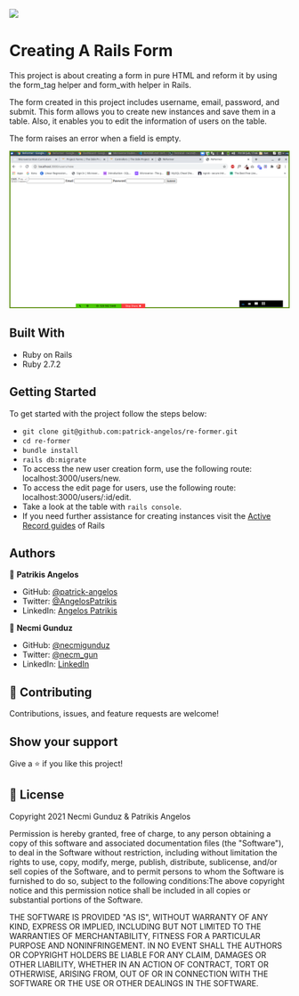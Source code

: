 ![](https://img.shields.io/badge/Microverse-blueviolet)

# Creating A Rails Form

This project is about creating a form in pure HTML and reform it by using the form_tag helper and form_with helper in Rails.

The form created in this project includes username, email, password, and submit. This form allows you to create new instances and save them in a table. Also, it enables you to edit the information of users on the table.

The form raises an error when a field is empty.

![screenshot](images/srcn.png)

## Built With

- Ruby on Rails
- Ruby 2.7.2

## Getting Started

To get started with the project follow the steps below:
- `git clone git@github.com:patrick-angelos/re-former.git`
- `cd re-former`
- `bundle install`
- `rails db:migrate`
- To access the new user creation form, use the following route: localhost:3000/users/new.
- To access the edit page for users, use the following route: localhost:3000/users/:id/edit.
- Take a look at the table with `rails console`.
- If you need further assistance for creating instances visit the [Active Record guides](https://guides.rubyonrails.org/active_record_basics.html) of Rails

## Authors

👤 **Patrikis Angelos**

- GitHub: [@patrick-angelos](https://github.com/patrick-angelos)
- Twitter: [@AngelosPatrikis](https://twitter.com/AngelosPatrikis)
- LinkedIn: [Angelos Patrikis](https://www.linkedin.com/in/patrikis-angelos/)

👤 **Necmi Gunduz**
- GitHub: [@necmigunduz](https://github.com/necmigunduz)
- Twitter: [@necm_gun](https://twitter.com/necm_gun)
- LinkedIn: [LinkedIn](https://www.linkedin.com/in/necmigunduz/)

## 🤝 Contributing

Contributions, issues, and feature requests are welcome!

## Show your support

Give a ⭐️ if you like this project!

## 📝 License

Copyright 2021 Necmi Gunduz & Patrikis Angelos

Permission is hereby granted, free of charge, to any person obtaining a copy of this software and associated documentation files (the "Software"), to deal in the Software without restriction, including without limitation the rights to use, copy, modify, merge, publish, distribute, sublicense, and/or sell copies of the Software, and to permit persons to whom the Software is furnished to do so, subject to the following conditions:The above copyright notice and this permission notice shall be included in all copies or substantial portions of the Software.

THE SOFTWARE IS PROVIDED "AS IS", WITHOUT WARRANTY OF ANY KIND, EXPRESS OR IMPLIED, INCLUDING BUT NOT LIMITED TO THE WARRANTIES OF MERCHANTABILITY, FITNESS FOR A PARTICULAR PURPOSE AND NONINFRINGEMENT. IN NO EVENT SHALL THE AUTHORS OR COPYRIGHT HOLDERS BE LIABLE FOR ANY CLAIM, DAMAGES OR OTHER LIABILITY, WHETHER IN AN ACTION OF CONTRACT, TORT OR OTHERWISE, ARISING FROM, OUT OF OR IN CONNECTION WITH THE SOFTWARE OR THE USE OR OTHER DEALINGS IN THE SOFTWARE.